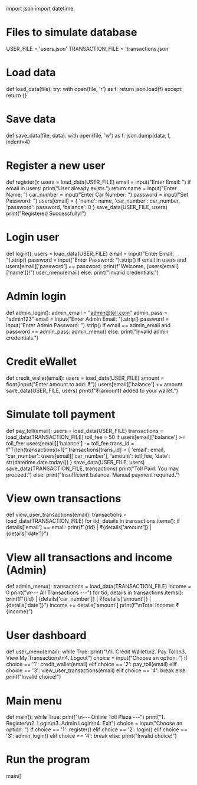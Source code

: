 import json
import datetime

# Files to simulate database
USER_FILE = 'users.json'
TRANSACTION_FILE = 'transactions.json'

# Load data
def load_data(file):
    try:
        with open(file, 'r') as f:
            return json.load(f)
    except:
        return {}

# Save data
def save_data(file, data):
    with open(file, 'w') as f:
        json.dump(data, f, indent=4)

# Register a new user
def register():
    users = load_data(USER_FILE)
    email = input("Enter Email: ")
    if email in users:
        print("User already exists.")
        return
    name = input("Enter Name: ")
    car_number = input("Enter Car Number: ")
    password = input("Set Password: ")
    users[email] = {
        'name': name,
        'car_number': car_number,
        'password': password,
        'balance': 0
    }
    save_data(USER_FILE, users)
    print("Registered Successfully!")

# Login user
def login():
    users = load_data(USER_FILE)
    email = input("Enter Email: ").strip()
    password = input("Enter Password: ").strip()
    if email in users and users[email]['password'] == password:
        print(f"Welcome, {users[email]['name']}!")
        user_menu(email)
    else:
        print("Invalid credentials.")

# Admin login
def admin_login():
    admin_email = "admin@toll.com"
    admin_pass = "admin123"
    email = input("Enter Admin Email: ").strip()
    password = input("Enter Admin Password: ").strip()
    if email == admin_email and password == admin_pass:
        admin_menu()
    else:
        print("Invalid admin credentials.")

# Credit eWallet
def credit_wallet(email):
    users = load_data(USER_FILE)
    amount = float(input("Enter amount to add: ₹"))
    users[email]['balance'] += amount
    save_data(USER_FILE, users)
    print(f"₹{amount} added to your wallet.")

# Simulate toll payment
def pay_toll(email):
    users = load_data(USER_FILE)
    transactions = load_data(TRANSACTION_FILE)
    toll_fee = 50
    if users[email]['balance'] >= toll_fee:
        users[email]['balance'] -= toll_fee
        trans_id = f"T{len(transactions)+1}"
        transactions[trans_id] = {
            'email': email,
            'car_number': users[email]['car_number'],
            'amount': toll_fee,
            'date': str(datetime.date.today())
        }
        save_data(USER_FILE, users)
        save_data(TRANSACTION_FILE, transactions)
        print("Toll Paid. You may proceed.")
    else:
        print("Insufficient balance. Manual payment required.")

# View own transactions
def view_user_transactions(email):
    transactions = load_data(TRANSACTION_FILE)
    for tid, details in transactions.items():
        if details['email'] == email:
            print(f"{tid} | ₹{details['amount']} | {details['date']}")

# View all transactions and income (Admin)
def admin_menu():
    transactions = load_data(TRANSACTION_FILE)
    income = 0
    print("\n--- All Transactions ---")
    for tid, details in transactions.items():
        print(f"{tid} | {details['car_number']} | ₹{details['amount']} | {details['date']}")
        income += details['amount']
    print(f"\nTotal Income: ₹{income}")

# User dashboard
def user_menu(email):
    while True:
        print("\n1. Credit Wallet\n2. Pay Toll\n3. View My Transactions\n4. Logout")
        choice = input("Choose an option: ")
        if choice == '1':
            credit_wallet(email)
        elif choice == '2':
            pay_toll(email)
        elif choice == '3':
            view_user_transactions(email)
        elif choice == '4':
            break
        else:
            print("Invalid choice!")

# Main menu
def main():
    while True:
        print("\n--- Online Toll Plaza ---")
        print("1. Register\n2. Login\n3. Admin Login\n4. Exit")
        choice = input("Choose an option: ")
        if choice == '1':
            register()
        elif choice == '2':
            login()
        elif choice == '3':
            admin_login()
        elif choice == '4':
            break
        else:
            print("Invalid choice!")

# Run the program
main()
